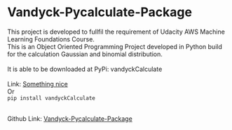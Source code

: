 # Vandyck-Pycalculate-Package
This project is developed to fullfil the requirement of Udacity AWS Machine Learning Foundations Course.<br/>
This is an Object Oriented Programming Project developed in Python build for the calculation Gaussian and binomial distribution.<br/><br/>
It is able to be downloaded at PyPi: vandyckCalculate<br/><br/>
Link: [Something nice](https:wqdw)<br/>
Or<br/>
```pip install vandyckCalculate```<br/><br/>

Github Link: [Vandyck-Pycalculate-Package](https://github.com/Laikaiyong/Vandyck-Pycalculate-Package/blob/main/README.md)
